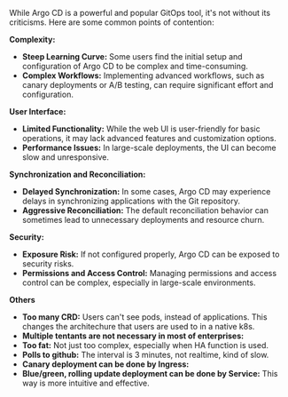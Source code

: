 While Argo CD is a powerful and popular GitOps tool, it's not without its criticisms. Here are some common points of contention:

**Complexity:**

* **Steep Learning Curve:** Some users find the initial setup and configuration of Argo CD to be complex and time-consuming.
* **Complex Workflows:** Implementing advanced workflows, such as canary deployments or A/B testing, can require significant effort and configuration.

**User Interface:**

* **Limited Functionality:** While the web UI is user-friendly for basic operations, it may lack advanced features and customization options.
* **Performance Issues:** In large-scale deployments, the UI can become slow and unresponsive.

**Synchronization and Reconciliation:**

* **Delayed Synchronization:** In some cases, Argo CD may experience delays in synchronizing applications with the Git repository.
* **Aggressive Reconciliation:** The default reconciliation behavior can sometimes lead to unnecessary deployments and resource churn.

**Security:**

* **Exposure Risk:** If not configured properly, Argo CD can be exposed to security risks.
* **Permissions and Access Control:** Managing permissions and access control can be complex, especially in large-scale environments.

**Others**
* **Too many CRD:** Users can't see pods, instead of applications. This changes the architechure that users are used to in a native k8s.
* **Multiple tentants are not necessary in most of enterprises:**
* **Too fat:** Not just too complex, especially when HA function is used.
* **Polls to github:** The interval is 3 minutes, not realtime, kind of slow.
* **Canary deployment can be done by Ingress:**
* **Blue/green, rolling update deployment can be done by Service:** This way is more intuitive and effective.